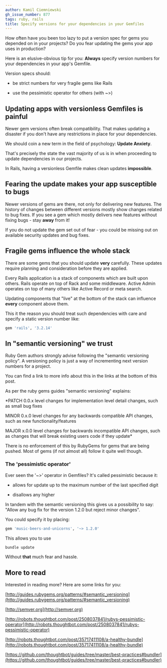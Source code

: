 ```yaml
---
author: Kamil Ciemniewski
gh_issue_number: 877
tags: ruby, rails
title: Specify versions for your dependencies in your Gemfiles
---
```




How often have you been too lazy to put a version spec for gems you depended on in your projects? Do you fear updating the gems your app uses in production?

Here is an elusive-obvious tip for you: **Always** specify version numbers for your dependencies in your app's Gemfile.

Version specs should:

- be strict numbers for very fragile gems like Rails

- use the pessimistic operator for others (with ~>)

## Updating apps with versionless Gemfiles is painful

Newer gem versions often break compatibility. That makes updating a disaster if you don't have any restrictions in place for your dependencies.

We should coin a new term in the field of psychology: **Update Anxiety**.

That's precisely the state the vast majority of us is in when proceeding to update dependencies in our projects.

In Rails, having a versionless Gemfile makes clean updates **impossible**.

## Fearing the update makes your app susceptible to bugs

Newer versions of gems are there, not only for delivering new features. The history of changes between different versions mostly show changes related to bug fixes. If you see a gem which mostly delivers new features without fixing bugs - stay **away** from it!

If you do not update the gem set out of fear - you could be missing out on available security updates and bug fixes.

## Fragile gems influence the whole stack

There are some gems that you should update **very** carefully. These updates require planning and consideration before they are applied.

Every Rails application is a stack of components which are built upon others. Rails operate on top of Rack and some middleware. Active Admin operates on top of many others like Active Record or meta search.

Updating components that "live" at the bottom of the stack can influence **every** component above them.

This it the reason you should treat such dependencies with care and specify a static version number like:

```ruby
gem 'rails', '3.2.14'
```

## In "semantic versioning" we trust

Ruby Gem authors strongly advise following the "semantic versioning policy". A versioning policy is just a way of incrementing next version numbers for a project.

You can find a link to more info about this in the links at the bottom of this post.

As per the ruby gems guides "semantic versioning" explains:

*PATCH 0.0.x level changes for implementation level detail changes, such as small bug fixes

MINOR 0.x.0 level changes for any backwards compatible API changes, such as new functionality/features

MAJOR x.0.0 level changes for backwards incompatible API changes, such as changes that will break existing users code if they update*

There is no enforcement of this by RubyGems for gems that are being pushed. Most of gems (if not almost all) follow it quite well though.

### The 'pessimistic operator'

Ever seen the '~>' operator in Gemfiles? It's called pessimistic because it:

- allows for update up to the maximum number of the last specified digit

- disallows any higher

In tandem with the semantic versioning this gives us a possibility to say: "Allow any bug fix for the version 1.2.0 but reject minor changes".

You could specify it by placing:

```ruby
gem 'music-beers-and-unicorns', '~> 1.2.0'
```

This allows you to use

```bash
bundle update
```

Without **that** much fear and hassle.

## More to read

Interested in reading more? Here are some links for you:

[http://guides.rubygems.org/patterns/#semantic_versioning](http://guides.rubygems.org/patterns/#semantic_versioning)

[http://semver.org](http://semver.org)

[http://robots.thoughtbot.com/post/2508037841/rubys-pessimistic-operator](http://robots.thoughtbot.com/post/2508037841/rubys-pessimistic-operator)

[http://robots.thoughtbot.com/post/35717411108/a-healthy-bundle](http://robots.thoughtbot.com/post/35717411108/a-healthy-bundle)

[https://github.com/thoughtbot/guides/tree/master/best-practices#bundler](https://github.com/thoughtbot/guides/tree/master/best-practices#bundler)


